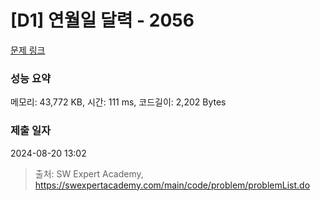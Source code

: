 # [D1] 연월일 달력 - 2056 

[문제 링크](https://swexpertacademy.com/main/code/problem/problemDetail.do?contestProbId=AV5QLkdKAz4DFAUq) 

### 성능 요약

메모리: 43,772 KB, 시간: 111 ms, 코드길이: 2,202 Bytes

### 제출 일자

2024-08-20 13:02



> 출처: SW Expert Academy, https://swexpertacademy.com/main/code/problem/problemList.do